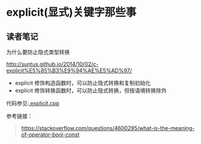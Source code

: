 # explicit(显式)关键字那些事

## 读者笔记

为什么要防止隐式类型转换

http://suntus.github.io/2014/10/02/c-explicit%E5%85%B3%E9%94%AE%E5%AD%97/

- explicit 修饰构造函数时，可以防止隐式转换和复制初始化
- explicit 修饰转换函数时，可以防止隐式转换，但按语境转换除外


代码参见:[.explicit.cpp](./explicit.cpp)

参考链接：
> https://stackoverflow.com/questions/4600295/what-is-the-meaning-of-operator-bool-const
